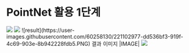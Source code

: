 # PointNet 활용 1단계

<img src="https://img.shields.io/badge/Python-3776AB?style=for-the-badge&logo=Python&logoColor=white">
<img src="https://img.shields.io/badge/TensorFlow-FF6F00?style=for-the-badge&logo=TensorFlow&logoColor=white">
![result](https://user-images.githubusercontent.com/60258130/221102977-dd536bf3-919f-4c69-903e-8b942228fdb5.PNG)
결과 이미지 
|IMAGE|
<img src="https://capsule-render.vercel.app/api?type=waving&color=BDBDC8&height=150&section=header" />
